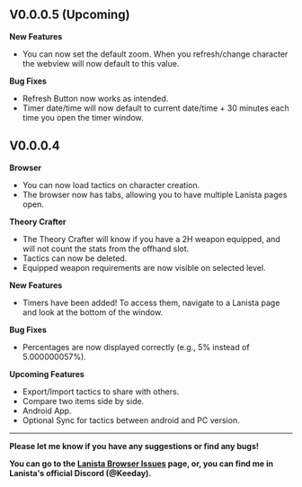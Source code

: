 ## V0.0.0.5 (Upcoming)

**New Features**
- You can now set the default zoom. When you refresh/change character the webview will now default to this value.

**Bug Fixes**
- Refresh Button now works as intended.
- Timer date/time will now default to current date/time + 30 minutes each time you open the timer window.

## V0.0.0.4

**Browser**
- You can now load tactics on character creation.
- The browser now has tabs, allowing you to have multiple Lanista pages open.


**Theory Crafter**
- The Theory Crafter will know if you have a 2H weapon equipped, and will not count the stats from the offhand slot.
- Tactics can now be deleted.
- Equipped weapon requirements are now visible on selected level.


**New Features**
- Timers have been added! To access them, navigate to a Lanista page and look at the bottom of the window.


**Bug Fixes**
- Percentages are now displayed correctly (e.g., 5% instead of 5.000000057%).

**Upcoming Features**
- Export/Import tactics to share with others.
- Compare two items side by side.
- Android App.
- Optional Sync for tactics between android and PC version.

** **

**Please let me know if you have any suggestions or find any bugs!**

**You can go to the [Lanista Browser Issues](https://github.com/keeday/LanistaBrowser/issues) page, or, you can find me in Lanista's official Discord (@Keeday).**
